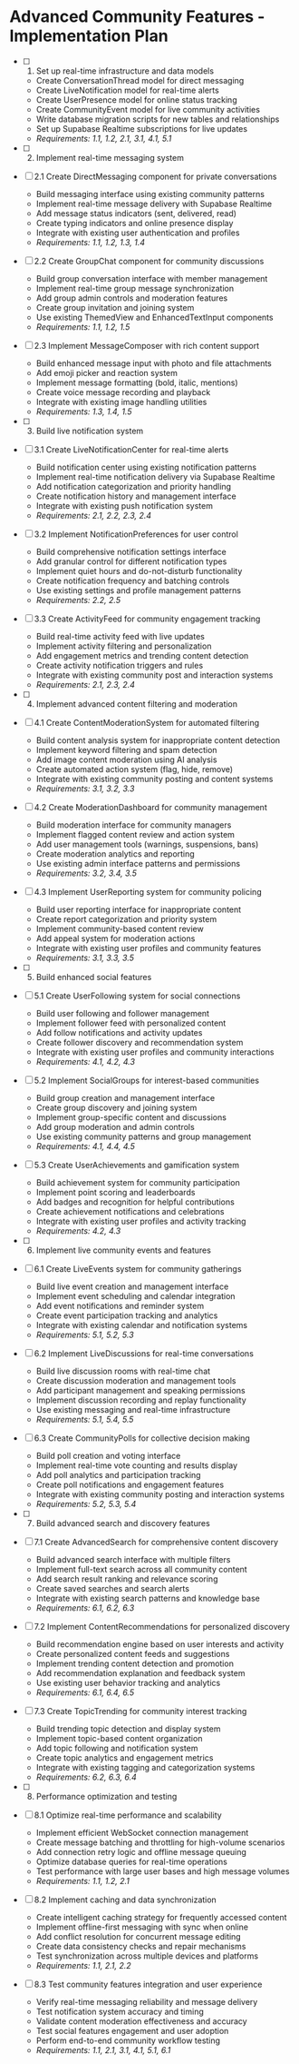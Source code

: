 # Advanced Community Features - Implementation Plan

- [ ] 1. Set up real-time infrastructure and data models
  - Create ConversationThread model for direct messaging
  - Create LiveNotification model for real-time alerts
  - Create UserPresence model for online status tracking
  - Create CommunityEvent model for live community activities
  - Write database migration scripts for new tables and relationships
  - Set up Supabase Realtime subscriptions for live updates
  - _Requirements: 1.1, 1.2, 2.1, 3.1, 4.1, 5.1_

- [ ] 2. Implement real-time messaging system
- [ ] 2.1 Create DirectMessaging component for private conversations
  - Build messaging interface using existing community patterns
  - Implement real-time message delivery with Supabase Realtime
  - Add message status indicators (sent, delivered, read)
  - Create typing indicators and online presence display
  - Integrate with existing user authentication and profiles
  - _Requirements: 1.1, 1.2, 1.3, 1.4_

- [ ] 2.2 Create GroupChat component for community discussions
  - Build group conversation interface with member management
  - Implement real-time group message synchronization
  - Add group admin controls and moderation features
  - Create group invitation and joining system
  - Use existing ThemedView and EnhancedTextInput components
  - _Requirements: 1.1, 1.2, 1.5_

- [ ] 2.3 Implement MessageComposer with rich content support
  - Build enhanced message input with photo and file attachments
  - Add emoji picker and reaction system
  - Implement message formatting (bold, italic, mentions)
  - Create voice message recording and playback
  - Integrate with existing image handling utilities
  - _Requirements: 1.3, 1.4, 1.5_

- [ ] 3. Build live notification system
- [ ] 3.1 Create LiveNotificationCenter for real-time alerts
  - Build notification center using existing notification patterns
  - Implement real-time notification delivery via Supabase Realtime
  - Add notification categorization and priority handling
  - Create notification history and management interface
  - Integrate with existing push notification system
  - _Requirements: 2.1, 2.2, 2.3, 2.4_

- [ ] 3.2 Implement NotificationPreferences for user control
  - Build comprehensive notification settings interface
  - Add granular control for different notification types
  - Implement quiet hours and do-not-disturb functionality
  - Create notification frequency and batching controls
  - Use existing settings and profile management patterns
  - _Requirements: 2.2, 2.5_

- [ ] 3.3 Create ActivityFeed for community engagement tracking
  - Build real-time activity feed with live updates
  - Implement activity filtering and personalization
  - Add engagement metrics and trending content detection
  - Create activity notification triggers and rules
  - Integrate with existing community post and interaction systems
  - _Requirements: 2.1, 2.3, 2.4_

- [ ] 4. Implement advanced content filtering and moderation
- [ ] 4.1 Create ContentModerationSystem for automated filtering
  - Build content analysis system for inappropriate content detection
  - Implement keyword filtering and spam detection
  - Add image content moderation using AI analysis
  - Create automated action system (flag, hide, remove)
  - Integrate with existing community posting and content systems
  - _Requirements: 3.1, 3.2, 3.3_

- [ ] 4.2 Create ModerationDashboard for community management
  - Build moderation interface for community managers
  - Implement flagged content review and action system
  - Add user management tools (warnings, suspensions, bans)
  - Create moderation analytics and reporting
  - Use existing admin interface patterns and permissions
  - _Requirements: 3.2, 3.4, 3.5_

- [ ] 4.3 Implement UserReporting system for community policing
  - Build user reporting interface for inappropriate content
  - Create report categorization and priority system
  - Implement community-based content review
  - Add appeal system for moderation actions
  - Integrate with existing user profiles and community features
  - _Requirements: 3.1, 3.3, 3.5_

- [ ] 5. Build enhanced social features
- [ ] 5.1 Create UserFollowing system for social connections
  - Build user following and follower management
  - Implement follower feed with personalized content
  - Add follow notifications and activity updates
  - Create follower discovery and recommendation system
  - Integrate with existing user profiles and community interactions
  - _Requirements: 4.1, 4.2, 4.3_

- [ ] 5.2 Implement SocialGroups for interest-based communities
  - Build group creation and management interface
  - Create group discovery and joining system
  - Implement group-specific content and discussions
  - Add group moderation and admin controls
  - Use existing community patterns and group management
  - _Requirements: 4.1, 4.4, 4.5_

- [ ] 5.3 Create UserAchievements and gamification system
  - Build achievement system for community participation
  - Implement point scoring and leaderboards
  - Add badges and recognition for helpful contributions
  - Create achievement notifications and celebrations
  - Integrate with existing user profiles and activity tracking
  - _Requirements: 4.2, 4.3_

- [ ] 6. Implement live community events and features
- [ ] 6.1 Create LiveEvents system for community gatherings
  - Build live event creation and management interface
  - Implement event scheduling and calendar integration
  - Add event notifications and reminder system
  - Create event participation tracking and analytics
  - Integrate with existing calendar and notification systems
  - _Requirements: 5.1, 5.2, 5.3_

- [ ] 6.2 Implement LiveDiscussions for real-time conversations
  - Build live discussion rooms with real-time chat
  - Create discussion moderation and management tools
  - Add participant management and speaking permissions
  - Implement discussion recording and replay functionality
  - Use existing messaging and real-time infrastructure
  - _Requirements: 5.1, 5.4, 5.5_

- [ ] 6.3 Create CommunityPolls for collective decision making
  - Build poll creation and voting interface
  - Implement real-time vote counting and results display
  - Add poll analytics and participation tracking
  - Create poll notifications and engagement features
  - Integrate with existing community posting and interaction systems
  - _Requirements: 5.2, 5.3, 5.4_

- [ ] 7. Build advanced search and discovery features
- [ ] 7.1 Create AdvancedSearch for comprehensive content discovery
  - Build advanced search interface with multiple filters
  - Implement full-text search across all community content
  - Add search result ranking and relevance scoring
  - Create saved searches and search alerts
  - Integrate with existing search patterns and knowledge base
  - _Requirements: 6.1, 6.2, 6.3_

- [ ] 7.2 Implement ContentRecommendations for personalized discovery
  - Build recommendation engine based on user interests and activity
  - Create personalized content feeds and suggestions
  - Implement trending content detection and promotion
  - Add recommendation explanation and feedback system
  - Use existing user behavior tracking and analytics
  - _Requirements: 6.1, 6.4, 6.5_

- [ ] 7.3 Create TopicTrending for community interest tracking
  - Build trending topic detection and display system
  - Implement topic-based content organization
  - Add topic following and notification system
  - Create topic analytics and engagement metrics
  - Integrate with existing tagging and categorization systems
  - _Requirements: 6.2, 6.3, 6.4_

- [ ] 8. Performance optimization and testing
- [ ] 8.1 Optimize real-time performance and scalability
  - Implement efficient WebSocket connection management
  - Create message batching and throttling for high-volume scenarios
  - Add connection retry logic and offline message queuing
  - Optimize database queries for real-time operations
  - Test performance with large user bases and high message volumes
  - _Requirements: 1.1, 1.2, 2.1_

- [ ] 8.2 Implement caching and data synchronization
  - Create intelligent caching strategy for frequently accessed content
  - Implement offline-first messaging with sync when online
  - Add conflict resolution for concurrent message editing
  - Create data consistency checks and repair mechanisms
  - Test synchronization across multiple devices and platforms
  - _Requirements: 1.1, 2.1, 2.2_

- [ ] 8.3 Test community features integration and user experience
  - Verify real-time messaging reliability and message delivery
  - Test notification system accuracy and timing
  - Validate content moderation effectiveness and accuracy
  - Test social features engagement and user adoption
  - Perform end-to-end community workflow testing
  - _Requirements: 1.1, 2.1, 3.1, 4.1, 5.1, 6.1_